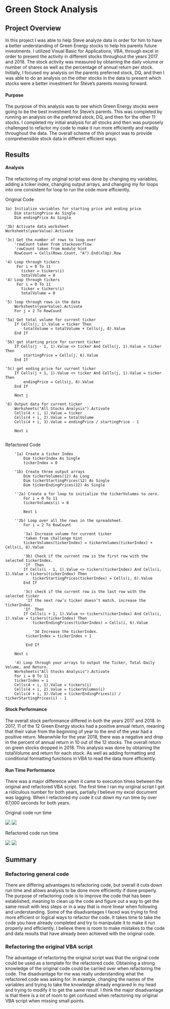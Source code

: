 # Green Stock Analysis
## Project Overview
In this project I was able to help Steve analyze data in order for him to have a better understanding of Green Energy stocks to help his parents future investments. I utilized Visual Basic for Applications, VBA, through excel in order to present the activity in different stocks throughout the years 2017 and 2018. The stock activity was measured by obtaining the daily volume or number of shares as well as the percentage of annual return per stock. Initially, I focused my analysis on the parents preferred stock, DQ, and then I was able to do an analysis on the other stocks in the data to present which stocks were a better investment for Steve’s parents moving forward. 
#### Purpose
The purpose of this analysis was to see which Green Energy stocks were going to be the best investment for Steve’s parents. This was completed by running an analysis on the preferred stock, DQ, and then for the other 11 stocks. I completed my initial analysis for all stocks and then was purposely challenged to refactor my code to make it run more efficiently and readily throughout the data. The overall scheme of this project was to provide comprehensible stock data in different efficient ways. 
## Results
#### Analysis
The refactoring of my original script was done by changing my variables, adding a tciker index, changing output arrays, and changing my for loops into one consistent for loop to run the code more efficiently. 

Original Code

```
3a) Initialize variables for starting price and ending price
    Dim startingPrice As Single
    Dim endingPrice As Single

'3b) Activate data worksheet
Worksheets(yearValue).Activate
    
'3c) Get the number of rows to loop over
    'rowCount taken from stackoverflow
    'rowCount taken from module hint
    RowCount = Cells(Rows.Count, "A").End(xlUp).Row
    
'4) Loop through tickers
     For i = 0 To 11
       ticker = tickers(i)
       totalVolume = 0 
'4) Loop through tickers
     For i = 0 To 11
       ticker = tickers(i)
       totalVolume = 0
       
'5) loop through rows in the data
    Worksheets(yearValue).Activate
    For j = 2 To RowCount
             
'5a) Get total volume for current ticker
    If Cells(j, 1).Value = ticker Then
        totalVolume = totalVolume + Cells(j, 8).Value
    End If
    
'5b) get starting price for current ticker
    If Cells(j - 1, 1).Value <> ticker And Cells(j, 1).Value = ticker Then
        startingPrice = Cells(j, 6).Value
    End If
        
'5c) get ending price for current ticker
    If Cells(j + 1, 1).Value <> ticker And Cells(j, 1).Value = ticker Then
        endingPrice = Cells(j, 6).Value
    End If
    
    Next j
     
'6) Output data for current ticker
    Worksheets("All Stocks Analysis").Activate
    Cells(4 + i, 1).Value = ticker
    Cells(4 + i, 2).Value = totalVolume
    Cells(4 + i, 3).Value = endingPrice / startingPrice - 1
    
    Next i
    
```

Refactored Code
```
    '1a) Create a ticker Index
        Dim tickerIndex As Single
        tickerIndex = 0

    '1b) Create three output arrays
        Dim tickerVolumes(12) As Long
        Dim tickerStartingPrices(12) As Single
        Dim tickerEndingPrices(12) As Single
        
    ''2a) Create a for loop to initialize the tickerVolumes to zero.
        For i = 0 To 11
        tickerVolumes(i) = 0
        
        Next i
        
    ''2b) Loop over all the rows in the spreadsheet.
        For i = 2 To RowCount
        
        '3a) Increase volume for current ticker
        'taken from challenge hint
        tickerVolumes(tickerIndex) = tickerVolumes(tickerIndex) + Cells(i, 8).Value
        
        '3b) Check if the current row is the first row with the selected tickerIndex.
        'If  Then
        If Cells(i - 1, 1).Value <> tickers(tickerIndex) And Cells(i, 1).Value = tickers(tickerIndex) Then
            tickerStartingPrices(tickerIndex) = Cells(i, 6).Value
        End If
        
        '3c) check if the current row is the last row with the selected ticker
         'If the next row’s ticker doesn’t match, increase the tickerIndex.
        'If  Then
        If Cells(i + 1, 1).Value <> tickers(tickerIndex) And Cells(i, 1).Value = tickers(tickerIndex) Then
            tickerEndingPrices(tickerIndex) = Cells(i, 6).Value
 
            '3d Increase the tickerIndex.
         tickerIndex = tickerIndex + 1
                
         End If
    
    Next i
    
    '4) Loop through your arrays to output the Ticker, Total Daily Volume, and Return.
    Worksheets("All Stocks Analysis").Activate
    For i = 0 To 11
    tickerIndex = i
    Cells(4 + i, 1).Value = tickers(i)
    Cells(4 + i, 2).Value = tickerVolumes(i)
    Cells(4 + i, 3).Value = tickerEndingPrices(i) / tickerStartingPrices(i) - 1

```

    

#### Stock Performance
The overall stock performance differed in both the years 2017 and 2018.  In 2017, 11 of the 12 Green Energy stocks had a positive annual return, meaning that their value from the beginning of year to the end of the year had a positive return. Meanwhile for the year 2018, there was a negative and drop in the percent of annual return in 10 out of the 12 stocks. The overall return on green stocks dropped in 2018. This analysis was done by obtaining the totalVolume and return for each stock. As well as adding formatting and conditional formatting functions in VBA to read the data more efficiently. 

#### Run Time Performance
There was a major difference when it came to execution times between the original and refactored VBA script. The first time I ran my original script I got a ridiculous number for both years, partially I believe my excel document was lagging.
When I refactored my code it cut down my run time by over 67,000 seconds for both years. 

Original code run time


![](https://github.com/allison-chavez/stock-analysis/blob/main/Resources-VBA/Screen%20Shot%202021-01-21%20at%206.52.30%20PM.png)
![](https://github.com/allison-chavez/stock-analysis/blob/main/Resources-VBA/Screen%20Shot%202021-01-21%20at%206.52.48%20PM.png)

Refactored code run time

![](https://github.com/allison-chavez/stock-analysis/blob/main/Resources-VBA/VBA_Challenge_2018.png)
![](https://github.com/allison-chavez/stock-analysis/blob/main/Resources-VBA/VBA_Challenge_2017.png)

## Summary
### Refactoring general code 
There are differing advantages to refactoring code, but overall it cuts down run time and allows analysis to be done more efficiently if done properly. The purpose of refactoring code is to improve the code that has been established, meaning to clean up the code and figure out a way to get the same result with less steps or in a way that is more linear when following and understanding. Some of the disadvantages I faced was trying to find more efficient or logical ways to refactor the code. It takes time to take the code you have already completed and try to manipulate it to make it run properly and efficiently. I believe there is room to make mistakes to the code and data results that have already been achieved with the original code.

### Refactoring the original VBA script
The advantage of refactoring the original script was that the original code could be used as a template for the refactored code. Obtaining a strong knowledge of the original code could be carried over when refactoring the code. The disadvantage for me was really understanding what the refactored code was asking for. In example, changing the names of the variables and trying to take the knowledge already engraved in my head and trying to modify it to get the same result. I think the major disadvantage is that there is a lot of room to get confused when refactoring my original VBA script when missing small points. 
